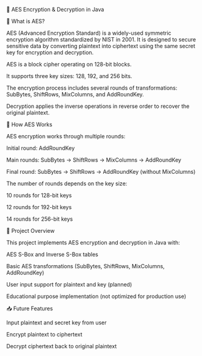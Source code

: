 🔐 AES Encryption & Decryption in Java

📘 What is AES?

AES (Advanced Encryption Standard) is a widely-used symmetric encryption algorithm standardized by NIST in 2001. It is designed to secure sensitive data by converting plaintext into ciphertext using the same secret key for encryption and decryption.

AES is a block cipher operating on 128-bit blocks.

It supports three key sizes: 128, 192, and 256 bits.

The encryption process includes several rounds of transformations: SubBytes, ShiftRows, MixColumns, and AddRoundKey.

Decryption applies the inverse operations in reverse order to recover the original plaintext.

🧠 How AES Works

AES encryption works through multiple rounds:

Initial round: AddRoundKey

Main rounds: SubBytes → ShiftRows → MixColumns → AddRoundKey

Final round: SubBytes → ShiftRows → AddRoundKey (without MixColumns)

The number of rounds depends on the key size:

10 rounds for 128-bit keys

12 rounds for 192-bit keys

14 rounds for 256-bit keys

🧪 Project Overview

This project implements AES encryption and decryption in Java with:

AES S-Box and Inverse S-Box tables

Basic AES transformations (SubBytes, ShiftRows, MixColumns, AddRoundKey)

User input support for plaintext and key (planned)

Educational purpose implementation (not optimized for production use)

📥 Future Features

Input plaintext and secret key from user

Encrypt plaintext to ciphertext

Decrypt ciphertext back to original plaintext
